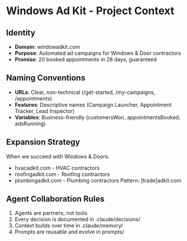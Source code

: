 # Windows Ad Kit - Project Context

## Identity
- **Domain**: windowadkit.com
- **Purpose**: Automated ad campaigns for Windows & Door contractors
- **Promise**: 20 booked appointments in 28 days, guaranteed

## Naming Conventions
- **URLs**: Clear, non-technical (/get-started, /my-campaigns, /appointments)
- **Features**: Descriptive names (Campaign Launcher, Appointment Tracker, Lead Inspector)
- **Variables**: Business-friendly (customersWon, appointmentsBooked, adsRunning)

## Expansion Strategy
When we succeed with Windows & Doors:
- hvacadkit.com - HVAC contractors
- roofingadkit.com - Roofing contractors  
- plumbingadkit.com - Plumbing contractors
Pattern: [trade]adkit.com

## Agent Collaboration Rules
1. Agents are partners, not tools
2. Every decision is documented in .claude/decisions/
3. Context builds over time in .claude/memory/
4. Prompts are reusable and evolve in prompts/
